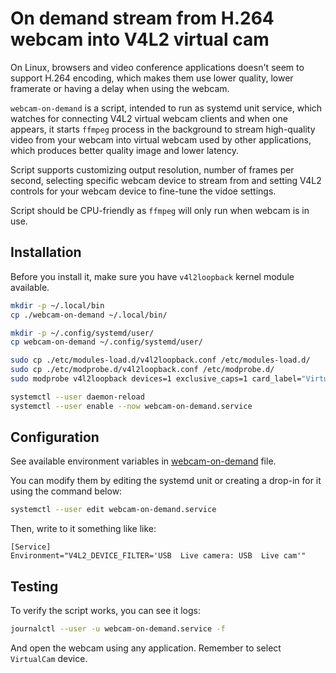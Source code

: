 # On demand stream from H.264 webcam into V4L2 virtual cam

On Linux, browsers and video conference applications doesn't seem to support H.264 encoding,
which makes them use lower quality, lower framerate or having a delay when using the webcam.

`webcam-on-demand` is a script, intended to run as systemd unit service, which watches for connecting
V4L2 virtual webcam clients and when one appears, it starts `ffmpeg` process in the background to stream
high-quality video from your webcam into virtual webcam used by other applications, which produces better
quality image and lower latency.

Script supports customizing output resolution, number of frames per second, selecting specific webcam device
to stream from and setting V4L2 controls for your webcam device to fine-tune the vidoe settings.

Script should be CPU-friendly as `ffmpeg` will only run when webcam is in use.

## Installation

Before you install it, make sure you have `v4l2loopback` kernel module available.

```sh
mkdir -p ~/.local/bin
cp ./webcam-on-demand ~/.local/bin/

mkdir -p ~/.config/systemd/user/
cp webcam-on-demand ~/.config/systemd/user/

sudo cp ./etc/modules-load.d/v4l2loopback.conf /etc/modules-load.d/
sudo cp ./etc/modprobe.d/v4l2loopback.conf /etc/modprobe.d/
sudo modprobe v4l2loopback devices=1 exclusive_caps=1 card_label="VirtualCam"

systemctl --user daemon-reload
systemctl --user enable --now webcam-on-demand.service
```

## Configuration

See available environment variables in [webcam-on-demand](webcam-on-demand) file.

You can modify them by editing the systemd unit or creating a drop-in for it using the command below:

```sh
systemctl --user edit webcam-on-demand.service
```

Then, write to it something like like:

```
[Service]
Environment="V4L2_DEVICE_FILTER='USB  Live camera: USB  Live cam'"
```

## Testing

To verify the script works, you can see it logs:

```sh
journalctl --user -u webcam-on-demand.service -f
```

And open the webcam using any application. Remember to select `VirtualCam` device.
